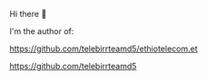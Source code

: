 Hi there 👋


I'm the author of:

https://github.com/telebirrteamd5/ethiotelecom.et 

https://github.com/telebirrteamd5
